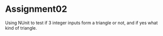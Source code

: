 # Assignment02
Using NUnit to test if 3 integer inputs form a triangle or not, and if yes what kind of triangle. 

